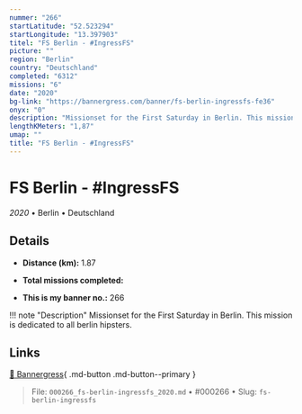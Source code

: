 ```yaml
---
nummer: "266"
startLatitude: "52.523294"
startLongitude: "13.397903"
titel: "FS Berlin - #IngressFS"
picture: ""
region: "Berlin"
country: "Deutschland"
completed: "6312"
missions: "6"
date: "2020"
bg-link: "https://bannergress.com/banner/fs-berlin-ingressfs-fe36"
onyx: "0"
description: "Missionset for the First Saturday in Berlin. This mission is dedicated to all berlin hipsters."
lengthKMeters: "1,87"
umap: ""
title: "FS Berlin - #IngressFS"
---
```

# FS Berlin - #IngressFS

*2020* • Berlin • Deutschland



## Details
- **Distance (km):** 1.87

- **Total missions completed:** 
- **This is my banner no.:** 266


!!! note "Description"
    Missionset for the First Saturday in Berlin. This mission is dedicated to all berlin hipsters.



## Links
[🔗 Bannergress](https://bannergress.com/banner/fs-berlin-ingressfs-fe36){ .md-button .md-button--primary }



> File: `000266_fs-berlin-ingressfs_2020.md` • #000266 • Slug: `fs-berlin-ingressfs`
